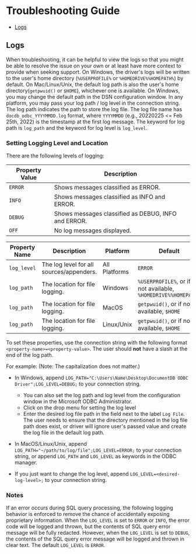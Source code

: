 # Troubleshooting Guide

- [Logs](#logs)

## Logs

When troubleshooting, it can be helpful to view the logs so that you might be able 
to resolve the issue on your own or at least have more context to provide when seeking support. 
On Windows, the driver's logs will be written to the user's home directory (`%USERPROFILE%` or `%HOMEDRIVE%%HOMEPATH%`) by default.
On Mac/Linux/Unix, the default log path is also the user's home directory(`getpwuid()` or `$HOME`), whichever one is available.
On Windows, you may change the default path in the DSN configuration window.
In any platform, you may pass your log path / log level in the connection string.
The log path indicates the path to store the log file. The log file name has `docdb_odbc_YYYYMMDD.log` format, 
where `YYYYMMDD` (e.g., 20220225 <= Feb 25th, 2022)
is the timestamp at the first log message.
The keyword for log path is `log_path` and the keyword for log level is `log_level`. 

### Setting Logging Level and Location
There are the following levels of logging:

| Property Value | Description |
|--------|-------------|
| `ERROR` | Shows messages classified as ERROR.|
| `INFO` | Shows messages classified as INFO and ERROR.|
| `DEBUG` | Shows messages classified as DEBUG, INFO and ERROR.|
| `OFF` | No log messages displayed.|

| Property Name | Description | Platform | Default |
|--------|-------------|--------|---------------|
| `log_level` | The log level for all sources/appenders. | All Platforms | `ERROR` |
| `log_path` | The location for file logging. | Windows | `%USERPROFILE%`, or if not available, `%HOMEDRIVE%%HOMEPATH%` |
| `log_path` | The location for file logging. | MacOS | `getpwuid()`, or if not available, `$HOME` |
| `log_path` | The location for file logging. | Linux/Unix | `getpwuid()`, or if not available, `$HOME` |

To set these properties, use the connection string with the following format 
`<property-name>=<property-value>`. The user should **not** have a slash at the end of the log path. 

For example: (Note: The capitalization does not matter.)
- In Windows, append `LOG_PATH="C:\Users\Name\Desktop\DocumentDB ODBC Driver";LOG_LEVEL=DEBUG;` 
to your connection string.
    * You can also set the log path and log level from the configuration window in the Microsoft ODBC Administrator. 
    * Click on the drop menu for setting the log level
    * Enter the desired log file path in the field next to the label `Log File`. The user needs to ensure that the directory mentioned in the log file path does exist, or driver will ignore user's passed value and create the log file in the default log path.

- In MacOS/Linux/Unix, append `LOG_PATH="~/path/to/log/file";LOG_LEVEL=ERROR;` to your connection string, or append
`LOG_PATH` and `LOG_LEVEL` as keywords in the ODBC manager. 
- If you just want to change the log level, append `LOG_LEVEL=<desired-log-level>;` to your connection string.

### Notes

If an error occurs during SQL query processing, the following logging behavior
is enforced to remove the chance of accidentally exposing proprietary
information.  When the `LOG_LEVEL` is set to `ERROR` or `INFO`, the error code
will be logged and thrown, but the contents of SQL query error message will be
fully redacted. However, when the `LOG_LEVEL` is set to `DEBUG`, the contents
of the SQL query error message will be logged and thrown in clear text. The
default `LOG_LEVEL` is `ERROR`.
